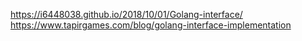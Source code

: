 https://i6448038.github.io/2018/10/01/Golang-interface/
https://www.tapirgames.com/blog/golang-interface-implementation
